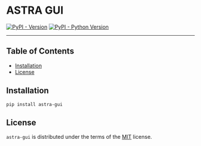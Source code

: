 # ASTRA GUI

[![PyPI - Version](https://img.shields.io/pypi/v/astra-gui.svg)](https://pypi.org/project/astra-gui)
[![PyPI - Python Version](https://img.shields.io/pypi/pyversions/astra-gui.svg)](https://pypi.org/project/astra-gui)

-----

## Table of Contents

- [Installation](#installation)
- [License](#license)

## Installation

```console
pip install astra-gui
```

## License

`astra-gui` is distributed under the terms of the [MIT](https://spdx.org/licenses/MIT.html) license.
